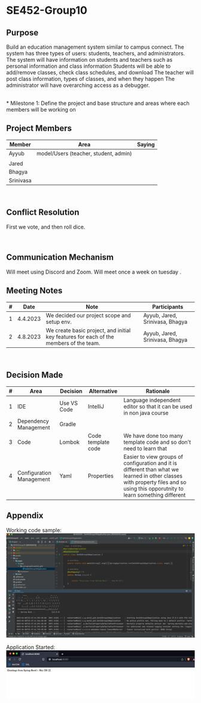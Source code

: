 # SE452-Group10
## Purpose
Build an education management system similar to campus connect. The system has three types of users: students, teachers, and administrators. The system will have information on students and teachers such as personal information and class information
Students will be able to add/remove classes, check class schedules, and download
The teacher will post class information, types of classes, and when they happen
The administrator will have overarching access as a debugger.

<br>
* Milestone 1: Define the project and base structure and areas where each members will be working on

## Project Members

| Member    | Area                                  | Saying  |
|-----------|---------------------------------------|---------|
| Ayyub     | model/Users (teacher, student, admin) |         |
| <i></i>   |                                       |         |
| Jared     |                                       | <b></b> |
| Bhagya    |                                       | <b></b> |
| Srinivasa |                                       | <b></b> |


<br/>

## Conflict Resolution
First we vote, and then roll dice.

<br/>

## Communication Mechanism
Will meet using Discord and Zoom.   Will meet once a week on tuesday .

## Meeting Notes
| #         | Date | Note    | Participants                |
|-----------|------|---------|-----------------------------|
| 1     |   4.4.2023   | We decided our project scope and setup env. | Ayyub, Jared, Srinivasa, Bhagya |
| 2     |   4.8.2023   | We create basic project, and initial key features for each of the members of the team. | Ayyub, Jared, Srinivasa, Bhagya                            |

<br/>

## Decision Made
| # | Area  | Decision | Alternative | Rationale|
| ----------- | ----------- | --- | --- |--- |
| 1 | IDE | Use VS Code |IntelliJ | Language independent editor so that it can be used in non java course|
| 2 | Dependency Management  | Gradle |
| 3 | Code  | Lombok | Code template code | We have done too many template code and so don't need to learn that|
| 4 | Configuration Management  | Yaml | Properties | Easier to view groups of configuration and it is different than what we learned in other classes with property files and so using this opporutnity to learn something different|


## Appendix 

Working code sample:
![img.png](img.png)

Application Started:
![img_1.png](img_1.png)